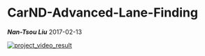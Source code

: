 # CarND-Advanced-Lane-Finding

_**Nan-Tsou Liu**_ 2017-02-13

[![project_video_result](output_images/project_video_result.gif)](https://youtu.be/iCOmGSDvGCc)
